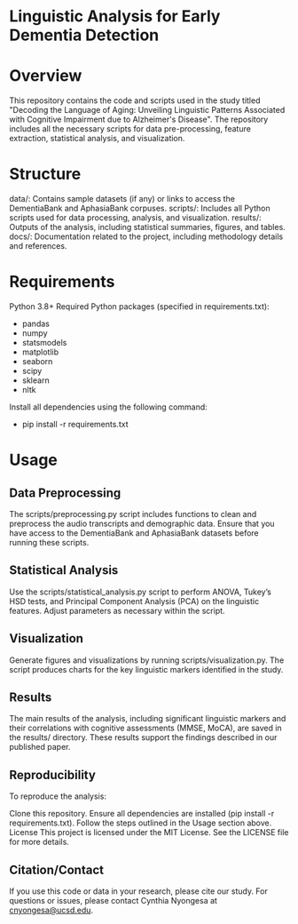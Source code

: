 # Linguistic Analysis for Early Dementia Detection

# Overview
This repository contains the code and scripts used in the study titled "Decoding the Language of Aging: Unveiling Linguistic Patterns Associated with Cognitive Impairment due to Alzheimer's Disease". The repository includes all the necessary scripts for data pre-processing, feature extraction, statistical analysis, and visualization. 

# Structure
data/: Contains sample datasets (if any) or links to access the DementiaBank and AphasiaBank corpuses.
scripts/: Includes all Python scripts used for data processing, analysis, and visualization.
results/: Outputs of the analysis, including statistical summaries, figures, and tables.
docs/: Documentation related to the project, including methodology details and references.

# Requirements
Python 3.8+
Required Python packages (specified in requirements.txt):
- pandas
- numpy
- statsmodels
- matplotlib
- seaborn
- scipy
- sklearn
- nltk
  
Install all dependencies using the following command:
- pip install -r requirements.txt

# Usage
## Data Preprocessing
The scripts/preprocessing.py script includes functions to clean and preprocess the audio transcripts and demographic data. Ensure that you have access to the DementiaBank and AphasiaBank datasets before running these scripts.

## Statistical Analysis
Use the scripts/statistical_analysis.py script to perform ANOVA, Tukey’s HSD tests, and Principal Component Analysis (PCA) on the linguistic features. Adjust parameters as necessary within the script.

## Visualization
Generate figures and visualizations by running scripts/visualization.py. The script produces charts for the key linguistic markers identified in the study.

## Results
The main results of the analysis, including significant linguistic markers and their correlations with cognitive assessments (MMSE, MoCA), are saved in the results/ directory. These results support the findings described in our published paper.

## Reproducibility
To reproduce the analysis:

Clone this repository.
Ensure all dependencies are installed (pip install -r requirements.txt).
Follow the steps outlined in the Usage section above.
License
This project is licensed under the MIT License. See the LICENSE file for more details.

## Citation/Contact
If you use this code or data in your research, please cite our study. 
For questions or issues, please contact Cynthia Nyongesa at cnyongesa@ucsd.edu.


